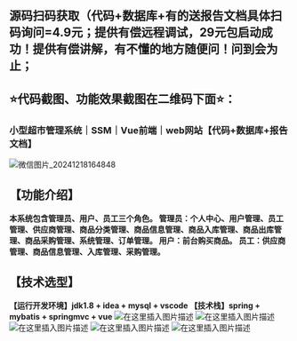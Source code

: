## 源码扫码获取（代码+数据库+有的送报告文档具体扫码询问=4.9元；提供有偿远程调试，29元包启动成功！提供有偿讲解，有不懂的地方随便问！问到会为止；
## ⭐代码截图、功能效果截图在二维码下面⭐：
### 小型超市管理系统｜SSM｜Vue前端｜web网站【代码+数据库+报告文档】
![微信图片_20241218164848](https://github.com/user-attachments/assets/646b2784-afb8-47ee-a4d4-5ccc9f96b331)
## 【功能介绍】
**本系统包含管理员、用户、员工三个角色。
管理员：个人中心、用户管理、员工管理、供应商管理、商品分类管理、商品信息管理、商品入库管理、商品出库管理、商品采购管理、系统管理、订单管理。
用户：前台购买商品。
员工：供应商管理、商品信息管理、入库管理、采购管理。**
## 【技术选型】
**【运行开发环境】jdk1.8 + idea + mysql + vscode
【技术栈】spring + mybatis + springmvc + vue**
![在这里插入图片描述](https://i-blog.csdnimg.cn/direct/7dbf545a7472432bb9b0311224dd55c5.png)
	![在这里插入图片描述](https://i-blog.csdnimg.cn/direct/016e2e4e3f164080ac56604a8e75f5e9.png)
![在这里插入图片描述](https://i-blog.csdnimg.cn/direct/db5ee71f7fba4b5abb441d415edc29e2.png)
![在这里插入图片描述](https://i-blog.csdnimg.cn/direct/8b185e9faac5468eb9991f70d0524e5d.png)
![在这里插入图片描述](https://i-blog.csdnimg.cn/direct/0b1660abb3ea4cc39f868dcfe9bc2ec3.png)
